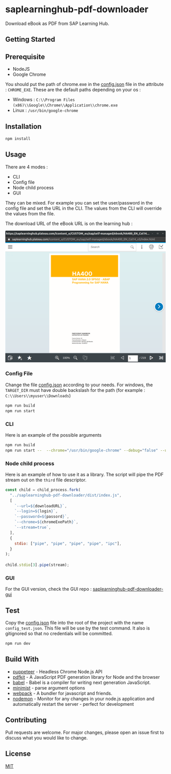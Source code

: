 # saplearninghub-pdf-downloader

Download eBook as PDF from SAP Learning Hub.

## Getting Started

## Prerequisite

- NodeJS
- Google Chrome

You should put the path of chrome.exe in the [config.json](config.json) file in the attribute : `CHROME_EXE`. These are the default paths depending on your os :

- Windows : `C:\\Program Files (x86)\\Google\\Chrome\\Application\\chrome.exe`
- Linux : `/usr/bin/google-chrome`

## Installation

```bash
npm install
```

## Usage

There are 4 modes :

- CLI
- Config file
- Node child process
- GUI

They can be mixed. For example you can set the user/password in the config file and set the URL in the CLI. The values from the CLI will override the values from the file.

The download URL of the eBook URL is on the learning hub :

![SAP Learning Hub](images/readme_SAP_LearningHub.png)

### Config File

Change the file [config.json](config.json) according to your needs.
For windows, the `TARGET_DIR` must have double backslash for the path (for example : `C:\\Users\\myuser\\Downloads`)

```bash
npm run build
npm run start
```

### CLI

Here is an example of the possible arguments

```bash
npm run build
npm run start --  --chrome="/usr/bin/google-chrome" --debug="false" --url="https://exmaple.com" --login="SUSER" --password="SUSER_PASSWORD" --target="./target_dir"
```

### Node child process

Here is an example of how to use it as a library. The script will pipe the PDF stream out on the `third` file descriptor.

```js
const child = child_process.fork(
  "../saplearninghub-pdf-downloader/dist/index.js",
  [
    `--url=${downloadURL}`,
    `--login=${login}`,
    `--password=${passord}`,
    `--chrome=${chromeExePath}`,
    `--stream=true`,
  ],
  {
    stdio: ["pipe", "pipe", "pipe", "pipe", "ipc"],
  }
);

child.stdio[3].pipe(stream);
```

### GUI

For the GUI version, check the GUI repo : [saplearninghub-pdf-downloader-gui](https://github.com/AZn5ReD/saplearninghub-pdf-downloader-gui)

## Test

Copy the [config.json](config.json) file into the root of the project with the name `config_test.json`. This file will be use by the test command. It also is gitignored so that no credentials will be committed.

```bash
npm run dev
```

## Build With

- [puppeteer](https://github.com/puppeteer/puppeteer) - Headless Chrome Node.js API
- [pdfkit](https://github.com/foliojs/pdfkit) - A JavaScript PDF generation library for Node and the browser
- [babel](https://github.com/babel/babel) - Babel is a compiler for writing next generation JavaScript.
- [minimist](https://github.com/substack/minimist) - parse argument options
- [webpack](https://github.com/webpack/webpack) - A bundler for javascript and friends.
- [nodemon](https://github.com/remy/nodemon) - Monitor for any changes in your node.js application and automatically restart the server - perfect for development

## Contributing

Pull requests are welcome. For major changes, please open an issue first to discuss what you would like to change.

## License

[MIT](https://choosealicense.com/licenses/mit/)
